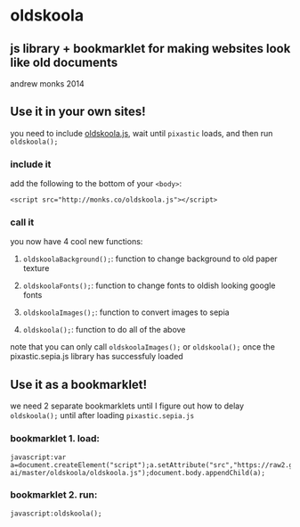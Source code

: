 # oldskoola

## js library + bookmarklet for making websites look like old documents

andrew monks 2014

## Use it in your own sites!

you need to include [oldskoola.js](https://raw2.github.com/amonks/algorithms-ai/master/oldskoola/oldskoola.js), wait until `pixastic` loads, and then run `oldskoola();`

### include it

add the following to the bottom of your `<body>`:

	<script src="http://monks.co/oldskoola.js"></script>

### call it

you now have 4 cool new functions:

1. 	`oldskoolaBackground();`: function to change background to old paper texture

2. 	`oldskoolaFonts();`: function to change fonts to oldish looking google fonts

3. 	`oldskoolaImages();`: function to convert images to sepia

4. 	`oldskoola();`: function to do all of the above

note that you can only call `oldskoolaImages();` or `oldskoola();` once the pixastic.sepia.js library has successfuly loaded

## Use it as a bookmarklet!

we need 2 separate bookmarklets until I figure out how to delay `oldskoola();` until after loading `pixastic.sepia.js`

### bookmarklet 1. load:

	javascript:var a=document.createElement("script");a.setAttribute("src","https://raw2.github.com/amonks/algorithms-ai/master/oldskoola/oldskoola.js");document.body.appendChild(a);

### bookmarklet 2. run:

	javascript:oldskoola();